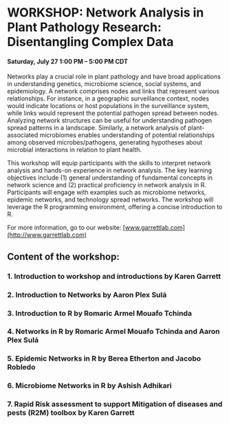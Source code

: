 ﻿# WORKSHOP: Network Analysis in Plant Pathology Research: Disentangling Complex Data
#### Saturday, July 27 1:00 PM – 5:00 PM CDT

Networks play a crucial role in plant pathology and have broad applications in understanding genetics, microbiome science, social systems, and epidemiology. A network comprises nodes and links that represent various relationships. For instance, in a geographic surveillance context, nodes would indicate locations or host populations in the surveillance system, while links would represent the potential pathogen spread between nodes. Analyzing network structures can be useful for understanding pathogen spread patterns in a landscape. Similarly, a network analysis of plant-associated microbiomes enables understanding of potential relationships among observed microbes/pathogens, generating hypotheses about microbial interactions in relation to plant health. 

This workshop will equip participants with the skills to interpret network analysis and hands-on experience in network analysis. The key learning objectives include (1) general understanding of fundamental concepts in network science and (2) practical proficiency in network analysis in R. Participants will engage with examples such as microbiome networks, epidemic networks, and technology spread networks. The workshop will leverage the R programming environment, offering a concise introduction to R. 

For more information, go to our website: [www.garrettlab.com](http://www.garrettlab.com)

## Content of the workshop:
### 1. Introduction to workshop and introductions by Karen Garrett
### 2. Introduction to Networks by Aaron Plex Sulá
### 3. Introduction to R by Romaric Armel Mouafo Tchinda
### 4. Networks in R by Romaric Armel Mouafo Tchinda and Aaron Plex Sulá
### 5. Epidemic Networks in R by Berea Etherton and Jacobo Robledo
### 6. Microbiome Networks in R by Ashish Adhikari
### 7. Rapid Risk assessment to support Mitigation of diseases and pests (R2M) toolbox by Karen Garrett
